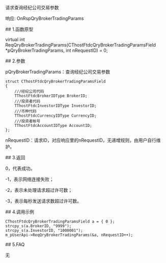 <p>请求查询经纪公司交易参数</p>
<p>响应: OnRspQryBrokerTradingParams</p>
<span class="anchor" id="0f48696a-14b3-4652-9f86-551a91b6c512"></span>
## 1.函数原型
<p>virtual int ReqQryBrokerTradingParams(CThostFtdcQryBrokerTradingParamsField *pQryBrokerTradingParams, int nRequestID) = 0;</p>
<span class="anchor" id="873c47b9-2352-4bc4-9ec3-9b6179e9517b"></span>
## 2.参数
<p>pQryBrokerTradingParams：查询经纪公司交易参数</p>
<pre><code>struct CThostFtdcQryBrokerTradingParamsField
{
    ///经纪公司代码
    TThostFtdcBrokerIDType BrokerID;
    ///投资者代码
    TThostFtdcInvestorIDType InvestorID;
    ///币种代码
    TThostFtdcCurrencyIDType CurrencyID;
    ///投资者帐号
    TThostFtdcAccountIDType AccountID;
};
</code></pre>
<p>nRequestID：请求ID，对应响应里的nRequestID，无递增规则，由用户自行维护。</p>
<span class="anchor" id="ebc0ae52-2790-49a9-bfde-368efc333bf8"></span>
## 3.返回
<p>0，代表成功。</p>
<p>-1，表示网络连接失败；</p>
<p>-2，表示未处理请求超过许可数；</p>
<p>-3，表示每秒发送请求数超过许可数。</p>
<span class="anchor" id="b9b35bfa-f728-42dd-8690-f167d5ffd122"></span>
## 4.调用示例
<pre><code>CThostFtdcQryBrokerTradingParamsField a = { 0 };
strcpy_s(a.BrokerID, "9999");
strcpy_s(a.InvestorID, "1000001");
m_pUserApi-&gt;ReqQryBrokerTradingParams(&amp;a, nRequestID++);
</code></pre>
<span class="anchor" id="a5a34f2a-6e81-429b-9b40-1cc7a2465cff"></span>
## 5.FAQ
<p>无</p>
